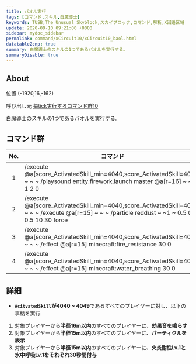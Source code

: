 ```yaml
---
title: バオル実行
tags: [コマンド,スキル,白魔導士]
keywords: TUSB,The Unusual Skyblock,スカイブロック,コマンド,解析,X回路区域
update: 2020-09-10 09:21:00 +0000
sidebar: mydoc_sidebar
permalink: command/xCircuit10/xCircuit10_baol.html
datatable2cnp: true
summary: 白魔導士のスキルの1つであるバオルを実行する。
summaryDisable: true
---
```


## About

<span class="tagYellow">位置</span> (-1920,16,-162)

<span class="tagBlack">呼び出し元</span> [毎tick実行するコマンド群10]({{site.baseurl}}/command/xCircuit10/xCircuit10_command.html)

白魔導士のスキルの1つであるバオルを実行する。

## コマンド群

<div class="datatable2cnp-begin"></div>

|No.|コマンド|
|:-:|-|
|1|/execute @a[score_ActivatedSkill_min=4040,score_ActivatedSkill=4049] ~ ~ ~ /playsound entity.firework.launch master @a[r=16] ~ ~ ~ 1 2 0|
|2|/execute @a[score_ActivatedSkill_min=4040,score_ActivatedSkill=4049] ~ ~ ~ /execute @a[r=15] ~ ~ ~ /particle reddust ~ ~1 ~ 0.5 0.5 0.5 10 30 force|
|3|/execute @a[score_ActivatedSkill_min=4040,score_ActivatedSkill=4049] ~ ~ ~ /effect @a[r=15] minecraft:fire_resistance 30 0|
|4|/execute @a[score_ActivatedSkill_min=4040,score_ActivatedSkill=4049] ~ ~ ~ /effect @a[r=15] minecraft:water_breathing 30 0|

<div class="datatable2cnp-end"></div>

## 詳細

- **`AcitvatedSkill`が4040 ~ 4049**であるすべてのプレイヤーに対し、以下の事柄を実行

1. 対象プレイヤーから**半径16m以内**のすべてのプレイヤーに、**効果音を鳴らす**
2. 対象プレイヤーから**半径15m以内**のすべてのプレイヤーに、**パーティクルを表示**
3. 対象プレイヤーから**半径15m以内**のすべてのプレイヤーに、**火炎耐性Lv.1と水中呼吸Lv.1をそれぞれ30秒間付与**
